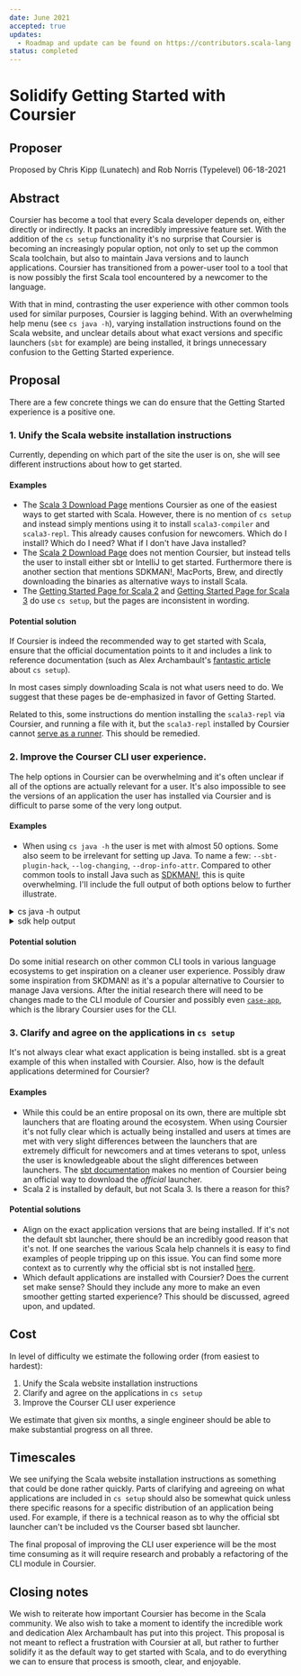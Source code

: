 ```yaml
---
date: June 2021
accepted: true
updates:
  - Roadmap and update can be found on https://contributors.scala-lang.org/t/simplify-the-getting-started-experience-with-coursier-roadmap/5283/6
status: completed
---
```


# Solidify Getting Started with Coursier

## Proposer

Proposed by Chris Kipp (Lunatech) and Rob Norris (Typelevel) 06-18-2021

## Abstract

Coursier has become a tool that every Scala developer depends on, either
directly or indirectly.  It packs an incredibly impressive feature set. With the
addition of the `cs setup` functionality it's no surprise that Coursier is
becoming an increasingly popular option, not only to set up the common Scala
toolchain, but also to maintain Java versions and to launch applications.
Coursier has transitioned from a power-user tool to a tool that is now possibly
the first Scala tool encountered by a newcomer to the language.

With that in mind, contrasting the user experience with other common tools used
for similar purposes, Coursier is lagging behind. With an overwhelming help menu
(see `cs java -h`), varying installation instructions found on the Scala
website, and unclear details about what exact versions and specific launchers
(`sbt` for example) are being installed, it brings unnecessary confusion to the
Getting Started experience.

## Proposal

There are a few concrete things we can do ensure that the Getting Started
experience is a positive one.

### 1. Unify the Scala website installation instructions

Currently, depending on which part of the site the user is on, she will see
different instructions about how to get started.

#### Examples

- The [Scala 3 Download Page](https://scala-lang.org/download/scala3.html) 
    mentions Coursier as one of the easiest ways to get started with
    Scala. However, there is no mention of `cs setup` and instead simply
    mentions using it to install `scala3-compiler` and `scala3-repl`. This
    already causes confusion for newcomers. Which do I install? Which do I need?
    What if I don't have Java installed?
- The [Scala 2 Download Page](https://scala-lang.org/download/scala2.html)
    does not mention Coursier, but instead tells the user to install either sbt
    or IntelliJ to get started. Furthermore there is another section that
    mentions SDKMAN!, MacPorts, Brew, and directly downloading the binaries as
    alternative ways to install Scala.
- The [Getting Started Page for Scala 2](https://docs.scala-lang.org/getting-started/index.html) 
    and [Getting Started Page for Scala 3](https://docs.scala-lang.org/scala3/getting-started.html) 
    do use `cs setup`, but the pages are inconsistent in wording.

#### Potential solution

If Coursier is indeed the recommended way to get started with Scala, ensure that
the official documentation points to it and includes a link to reference
documentation (such as Alex Archambault's [fantastic
article](https://alexarchambault.github.io/posts/2020-09-21-cs-setup.html) about
`cs setup`).

In most cases simply downloading Scala is not what users need to do. We suggest
that these pages be de-emphasized in favor of Getting Started.

Related to this, some instructions do mention installing the `scala3-repl` via
Coursier, and running a file with it, but the `scala3-repl` installed by
Coursier cannot [serve as a
runner](https://github.com/lampepfl/dotty/issues/12811). This should be
remedied.

### 2. Improve the Courser CLI user experience.

The help options in Coursier can be overwhelming and it's often unclear if all
of the options are actually relevant for a user. It's also impossible to see the
versions of an application the user has installed via Coursier and is difficult
to parse some of the very long output.

#### Examples

- When using `cs java -h` the user is met with almost 50 options. Some also seem
    to be irrelevant for setting up Java. To name a few: `--sbt-plugin-hack`,
    `--log-changing`, `--drop-info-attr`. Compared to other common tools to
    install Java such as [SDKMAN!](https://sdkman.io/), this is quite
    overwhelming. I'll include the full output of both options below to further
    illustrate.

<details>
<summary>cs java -h output</summary>
<br>

```
❯ cs java -h
Command: java
Usage: cs java
  --installed  <bool>
  --available  <bool>
  --jvm  <string?>
  --jvm-dir  <string?>
  --system-jvm  <bool?>
  --local-only  <bool>
  --update  <bool>
  --jvm-index  <string?>
  --repository | -r  <maven|sonatype:$repo|ivy2local|bintray:$org/$repo|bintray-ivy:$org/$repo|typesafe:ivy-$repo|typesafe:$repo|sbt-plugin:$repo|scala-integration|scala-nightlies|ivy:$pattern|jitpack|clojars|jcenter|apache:$repo>
        Repository - for multiple repositories, separate with comma and/or add this option multiple times (e.g. -r central,ivy2local -r sonatype:snapshots, or equivalently -r central,ivy2local,sonatype:snapshots)
  --no-default  <bool>
        Do not add default repositories (~/.ivy2/local, and Central)
  --sbt-plugin-hack  <bool>
        Modify names in Maven repository paths for sbt plugins
  --drop-info-attr  <bool>
        Drop module attributes starting with 'info.' - these are sometimes used by projects built with sbt
  --channel  <org:name>
        Channel for apps
  --default-channels  <bool>
        Add default channels
  --contrib  <bool>
        Add contrib channel
  --file-channels  <bool>
        Add channels read from the configuration directory
  --repository | -r  <maven|sonatype:$repo|ivy2local|bintray:$org/$repo|bintray-ivy:$org/$repo|typesafe:ivy-$repo|typesafe:$repo|sbt-plugin:$repo|scala-integration|scala-nightlies|ivy:$pattern|jitpack|clojars|jcenter|apache:$repo>
        Repository - for multiple repositories, separate with comma and/or add this option multiple times (e.g. -r central,ivy2local -r sonatype:snapshots, or equivalently -r central,ivy2local,sonatype:snapshots)
  --no-default  <bool>
        Do not add default repositories (~/.ivy2/local, and Central)
  --sbt-plugin-hack  <bool>
        Modify names in Maven repository paths for sbt plugins
  --drop-info-attr  <bool>
        Drop module attributes starting with 'info.' - these are sometimes used by projects built with sbt
  --channel  <org:name>
        Channel for apps
  --default-channels  <bool>
        Add default channels
  --contrib  <bool>
        Add contrib channel
  --file-channels  <bool>
        Add channels read from the configuration directory
  --cache  <string?>
        Cache directory (defaults to environment variable COURSIER_CACHE, or ~/.cache/coursier/v1 on Linux and ~/Library/Caches/Coursier/v1 on Mac)
  --mode | -m  <offline|update-changing|update|missing|force>
        Download mode (default: missing, that is fetch things missing from cache)
  --ttl | -l  <duration>
        TTL duration (e.g. "24 hours")
  --parallel | -n  <int>
        Maximum number of parallel downloads (default: 6)
  --checksum  <checksum1,checksum2,...>
        Checksum types to check - end with none to allow for no checksum validation if no checksum is available, example: SHA-256,SHA-1,none
  --retry-count  <int>
        Retry limit for Checksum error when fetching a file
  --cache-file-artifacts | --cfa  <bool>
        Flag that specifies if a local artifact should be cached.
  --follow-http-to-https-redirect  <bool>
        Whether to follow http to https redirections
  --credentials  <host(realm) user:pass|host user:pass>
        Credentials to be used when fetching metadata or artifacts. Specify multiple times to pass multiple credentials. Alternatively, use the COURSIER_CREDENTIALS environment variable
  --credential-file  <string*>
        Path to credential files to read credentials from
  --use-env-credentials  <bool>
        Whether to read credentials from COURSIER_CREDENTIALS (env) or coursier.credentials (Java property), along those passed with --credentials and --credential-file
  --quiet | -q  <counter>
        Quiet output
  --verbose | -v  <counter>
        Increase verbosity (specify several times to increase more)
  --progress | -P  <bool>
        Force display of progress bars
  --log-changing  <bool>
        Log changing artifacts
  --log-channel-version | --log-index-version | --log-jvm-index-version  <bool>
        Log app channel or JVM index version
  --env  <bool>
  --disable-env | --disable  <bool>
  --setup  <bool>
  --user-home  <string?>
```

</details>


<details>
<summary>sdk help output</summary>
<br>

```
❯ sdk help

Usage: sdk <command> [candidate] [version]
       sdk offline <enable|disable>

   commands:
       install   or i    <candidate> [version] [local-path]
       uninstall or rm   <candidate> <version>
       list      or ls   [candidate]
       use       or u    <candidate> <version>
       config
       default   or d    <candidate> [version]
       home      or h    <candidate> <version>
       env       or e    [init|install|clear]
       current   or c    [candidate]
       upgrade   or ug   [candidate]
       version   or v
       broadcast or b
       help
       offline           [enable|disable]
       selfupdate        [force]
       update
       flush             [archives|tmp|broadcast|version]

   candidate  :  the SDK to install: groovy, scala, grails, gradle, kotlin, etc.
                 use list command for comprehensive list of candidates
                 eg: $ sdk list
   version    :  where optional, defaults to latest stable if not provided
                 eg: $ sdk install groovy
   local-path :  optional path to an existing local installation
                 eg: $ sdk install groovy 2.4.13-local /opt/groovy-2.4.13
```

</details>


#### Potential solution

Do some initial research on other common CLI tools in various language
ecosystems to get inspiration on a cleaner user experience. Possibly draw some
inspiration from SKDMAN! as it's a popular alternative to Coursier to manage
Java versions. After the initial research there will need to be changes made to
the CLI module of Coursier and possibly even
[`case-app`](https://github.com/alexarchambault/case-app), which is the library
Coursier uses for the CLI.

### 3. Clarify and agree on the applications in `cs setup`

It's not always clear what exact application is being installed. sbt is a great
example of this when installed with Coursier. Also, how is the default
applications determined for Coursier?

#### Examples

- While this could be an entire proposal on its own, there are multiple
    sbt launchers that are floating around the ecosystem. When using Coursier
    it's not fully clear which is actually being installed and users at times
    are met with very slight differences between the launchers that are
    extremely difficult for newcomers and at times veterans to spot, unless the
    user is knowledgeable about the slight differences between launchers. The
    [sbt documentation](https://www.scala-sbt.org/download.html) makes no
    mention of Coursier being an official way to download the _official_
    launcher.
- Scala 2 is installed by default, but not Scala 3. Is there a reason for this?

#### Potential solutions

- Align on the exact application versions that are being installed. If it's not
    the default sbt launcher, there should be an incredibly good reason that
    it's not. If one searches the various Scala help channels it is easy to find
    examples of people tripping up on this issue. You can find some more context
    as to currently why the official sbt is not installed
    [here](https://github.com/scala/scala-lang/pull/1209#issuecomment-779761887).
- Which default applications are installed with Coursier? Does the current set
    make sense? Should they include any more to make an even smoother getting
    started experience? This should be discussed, agreed upon, and updated.

## Cost

In level of difficulty we estimate the following order (from easiest to
hardest):

1. Unify the Scala website installation instructions
2. Clarify and agree on the applications in `cs setup`
3. Improve the Courser CLI user experience

We estimate that given six months, a single engineer should be able to make
substantial progress on all three.

## Timescales

We see unifying the Scala website installation instructions as something that
could be done rather quickly. Parts of clarifying and agreeing on what
applications are included in `cs setup` should also be somewhat quick unless
there specific reasons for a specific distribution of an application being used.
For example, if there is a technical reason as to why the official sbt launcher
can't be included vs the Courser based sbt launcher.

The final proposal of improving the CLI user experience will be the most time
consuming as it will require research and probably a refactoring of the CLI
module in Coursier.

## Closing notes

We wish to reiterate how important Coursier has become in the Scala community.
We also wish to take a moment to identify the incredible work and dedication
Alex Archambault has put into this project. This proposal is not meant to
reflect a frustration with Coursier at all, but rather to further solidify it as
the default way to get started with Scala, and to do everything we can to ensure
that process is smooth, clear, and enjoyable.
